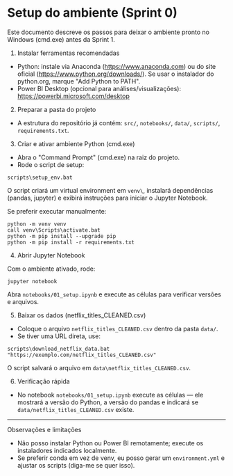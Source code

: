 # Setup do ambiente (Sprint 0)

Este documento descreve os passos para deixar o ambiente pronto no Windows (cmd.exe) antes da Sprint 1.

1) Instalar ferramentas recomendadas
 - Python: instale via Anaconda (https://www.anaconda.com) ou do site oficial (https://www.python.org/downloads/). Se usar o instalador do python.org, marque "Add Python to PATH".
 - Power BI Desktop (opcional para análises/visualizações): https://powerbi.microsoft.com/desktop

2) Preparar a pasta do projeto
 - A estrutura do repositório já contém: `src/`, `notebooks/`, `data/`, `scripts/`, `requirements.txt`.

3) Criar e ativar ambiente Python (cmd.exe)
 - Abra o "Command Prompt" (cmd.exe) na raiz do projeto.
 - Rode o script de setup:

```
scripts\setup_env.bat
```

O script criará um virtual environment em `venv\`, instalará dependências (pandas, jupyter) e exibirá instruções para iniciar o Jupyter Notebook.

Se preferir executar manualmente:

```
python -m venv venv
call venv\Scripts\activate.bat
python -m pip install --upgrade pip
python -m pip install -r requirements.txt
```

4) Abrir Jupyter Notebook

Com o ambiente ativado, rode:

```
jupyter notebook
```

Abra `notebooks/01_setup.ipynb` e execute as células para verificar versões e arquivos.

5) Baixar os dados (netflix_titles_CLEANED.csv)

 - Coloque o arquivo `netflix_titles_CLEANED.csv` dentro da pasta `data/`.
 - Se tiver uma URL direta, use:

```
scripts\download_netflix_data.bat "https://exemplo.com/netflix_titles_CLEANED.csv"
```

O script salvará o arquivo em `data\netflix_titles_CLEANED.csv`.

6) Verificação rápida

 - No notebook `notebooks/01_setup.ipynb` execute as células — ele mostrará a versão do Python, a versão do pandas e indicará se `data/netflix_titles_CLEANED.csv` existe.

---

Observações e limitações

 - Não posso instalar Python ou Power BI remotamente; execute os instaladores indicados localmente.
 - Se preferir conda em vez de venv, eu posso gerar um `environment.yml` e ajustar os scripts (diga-me se quer isso).
